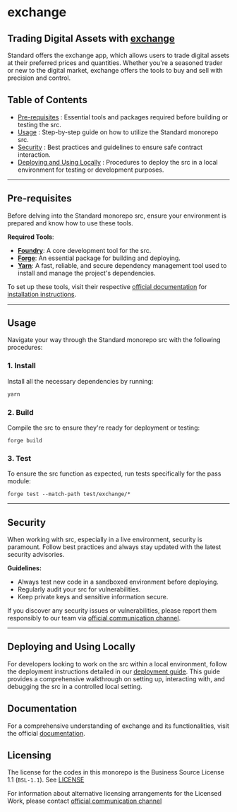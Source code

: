 # exchange

## **Trading Digital Assets with [exchange](./src/exchange/README.md)**

Standard offers the exchange app, which allows users to trade digital assets at their preferred prices and quantities. Whether you're a seasoned trader or new to the digital market, exchange offers the tools to buy and sell with precision and control.

## Table of Contents

- [Pre-requisites](#pre-requisites) : Essential tools and packages required before building or testing the src.
- [Usage](#usage) : Step-by-step guide on how to utilize the Standard monorepo src.
- [Security](#security) : Best practices and guidelines to ensure safe contract interaction.
- [Deploying and Using Locally](#deploying-and-using-locally) : Procedures to deploy the src in a local environment for testing or development purposes.

---

## Pre-requisites

Before delving into the Standard monorepo src, ensure your environment is prepared and know how to use these tools.

**Required Tools**:

- [**Foundry**](https://book.getfoundry.sh/getting-started/installation): A core development tool for the src.
- [**Forge**](https://book.getfoundry.sh/forge/): An essential package for building and deploying.
- [**Yarn**](https://yarnpkg.com/getting-started/install): A fast, reliable, and secure dependency management tool used to install and manage the project's dependencies.

To set up these tools, visit their respective [official documentation](https://book.getfoundry.sh/forge/) for [installation instructions](https://book.getfoundry.sh/getting-started/installation).

---

## Usage

Navigate your way through the Standard monorepo src with the following procedures:

### 1. Install

Install all the necessary dependencies by running:

```bash
yarn
```

### 2. Build

Compile the src to ensure they're ready for deployment or testing:

```
forge build
```

### 3. Test

To ensure the src function as expected, run tests specifically for the pass module:

```
forge test --match-path test/exchange/*
```

---

## Security

When working with src, especially in a live environment, security is paramount. Follow best practices and always stay updated with the latest security advisories.

**Guidelines:**

- Always test new code in a sandboxed environment before deploying.
- Regularly audit your src for vulnerabilities.
- Keep private keys and sensitive information secure.

If you discover any security issues or vulnerabilities, please report them responsibly to our team via [official communication channel](mailto:contact@standardweb3.com).

---

## Deploying and Using Locally

For developers looking to work on the src within a local environment, follow the deployment instructions detailed in our [deployment guide](). This guide provides a comprehensive walkthrough on setting up, interacting with, and debugging the src in a controlled local setting.

## Documentation

For a comprehensive understanding of exchange and its functionalities, visit the official [documentation](https://docs.standardweb3.com).


## Licensing

The license for the codes in this monorepo is the Business Source License 1.1 (`BSL-1.1`). See [LICENSE](./LICENSE)

For information about alternative licensing arrangements for the Licensed Work, please contact [official communication channel](mailto:contact@standardweb3.com)
